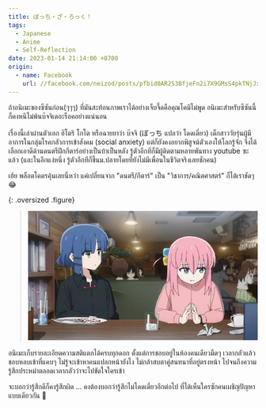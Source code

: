 ```yaml
---
title: ぼっち・ざ・ろっく！
tags:
  - Japanese
  - Anime
  - Self-Reflection
date: 2023-01-14 21:14:00 +0700
origin:
  - name: Facebook
    url: //facebook.com/neizod/posts/pfbid0AR2S3BfjeFn2i7X9GMsS4pkTNjJx9uVJ8rDjTpkkDcJCuXN8bpRHFGEWRSGrMGTvl
---
```


ถ้าอนิเมะของซีซันก่อน(ๆๆๆ) ที่มันสะท้อนภาพเราได้อย่างเจ็บจี๊ดคือคุณโคมิไม่พูด อนิเมะสำหรับซีซันนี้ก็คงหนีไม่พ้นบ๊จจิเดอะร็อคอย่างแน่นอน

เรื่องนี้เล่าผ่านตัวเอก ฮิโตริ โกโต หรือฉายยาว่า บ๊จจิ (ぼっち แปลว่า โดดเดี่ยว) เด็กสาววัยรุ่นผู้มีอาการในกลุ่มโรคกลัวการเข้าสังคม (social anxiety) แต่ก็ยังคงอยากพิสูจน์ตัวเองให้โลกรู้จัก จึงได้เลือกเอาดีด้านดนตรีฝึกกีตาร์อย่างเป็นบ้าเป็นหลัง รู้ตัวอีกทีก็มีผู้ติดตามหลายพันทาง youtube ซะแล้ว (และในอีกแง่หนึ่ง รู้ตัวอีกทีก็ขึ้นม.ปลายโดยที่ยังไม่มีเพื่อนในชีวิตจริงเลยซักคน)

เฮ้ย พล็อตโคตรคุ้นเลยนี่หว่า แค่เปลี่ยนจาก "ดนตรี/กีตาร์" เป็น "วิชาการ/คณิตศาสตร์" ก็ได้เราชัดๆ 😂

{: .oversized .figure}
> ![](/images/cover/bocchi-the-rock.jpg)

อนิเมะเก็บรายละเอียดความสติแตกได้ครบทุกดอก ตั้งแต่การชอบอยู่ในห้องคนเดียวมืดๆ เวลากลัวแล้วชอบหลบเข้าที่แคบๆ ไม่รู้จะเข้าหาคนแปลกหน้ายังไง ไม่กล้าสบตาคู่สนทนาที่อยู่ตรงหน้า ไปจนถึงความรู้สึกประหม่าตลอดเวลากลัวว่าจะไปขัดใจใครเข้า

จะบอกว่ารู้สึกดีก็คงรู้สึกผิด ... คงต้องบอกว่ารู้สึกไม่โดดเดี่ยวอีกต่อไป ที่ได้เห็นใครซักคนเผชิญปัญหาแบบเดียวกัน 🥲
